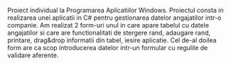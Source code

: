 Proiect individual la Programarea Aplicatiilor Windows. Proiectul consta in realizarea unei aplicatii in C# pentru gestionarea datelor angajatilor intr-o companie.
Am realizat 2 form-uri unul in care apare tabelul cu datele angajatilor si care are functionalitati de stergere rand, adaugare rand, printare, drag&drop informatii din tabel,
iesire aplicatie. Cel de-al doilea form are ca scop introducerea datelor intr-un formular cu regulile de validare aferente.
